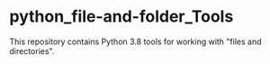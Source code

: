 # python_file-and-folder_Tools
This repository contains Python 3.8 tools for working with "files and directories".
